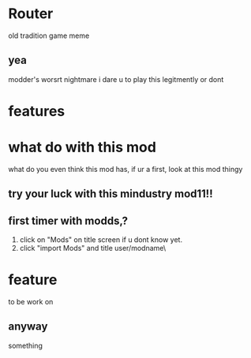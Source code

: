 # Router 
old tradition game meme

## yea
modder's worsrt nightmare
i dare u to play this legitmently 
or dont

# features


# what do with this mod 
what do you even think this mod has,
if ur a first, look at this mod thingy
## try your luck with this mindustry mod11!!
## first timer with modds,? 
1. click on "Mods" on title screen if u dont know yet.
2. click "import Mods" and title user/modname\

# feature
to be work on
## anyway
something
